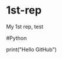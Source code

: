 # 1st-rep
My 1st rep, test  

#Python
                    	                        		
print("Hello GitHub")
